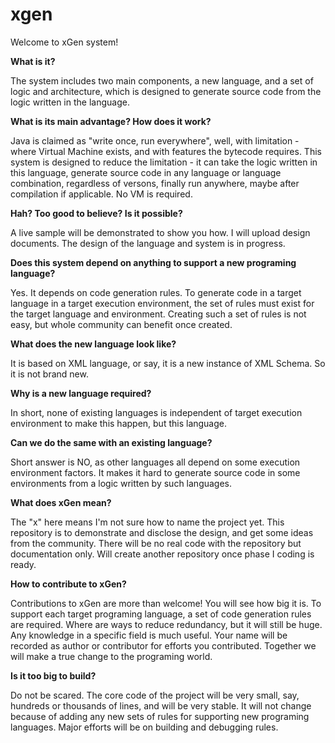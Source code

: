# xgen
Welcome to xGen system!

<b>What is it?</b>

The system includes two main components, a new language, and a set of logic and architecture, which is designed to generate source code from the logic written in the language.

<b>What is its main advantage? How does it work?</b>

Java is claimed as "write once, run everywhere", well, with limitation - where Virtual Machine exists, and with features the bytecode requires. This system is designed to reduce the limitation - it can take the logic written in this language, generate source code in any language or language combination, regardless of versons, finally run anywhere, maybe after compilation if applicable. No VM is required.

<b>Hah? Too good to believe? Is it possible?</b>

A live sample will be demonstrated to show you how. I will upload design documents. The design of the language and system is in progress.

<b>Does this system depend on anything to support a new programing language?</b>

Yes. It depends on code generation rules.  To generate code in a target language in a target execution environment, the set of rules must exist for the target language and environment. Creating such a set of rules is not easy, but whole community can benefit once created.

<b>What does the new language look like?</b>

It is based on XML language, or say, it is a new instance of XML Schema. So it is not brand new.

<b>Why is a new language required?</b>

In short,  none of existing languages is independent of target execution environment to make this happen, but this language.

<b>Can we do the same with an existing language?</b>

Short answer is NO, as other languages all depend on some execution environment factors. It makes it hard to generate source code in some environments from a logic written by such languages.

<b>What does xGen mean?</b>

The "x" here means I'm not sure how to name the project yet. This repository is to demonstrate and disclose the design, and get some ideas from the community. There will be no real code with the repository but documentation only. Will create another repository once phase I coding is ready.

<b>How to contribute to xGen?</b>

Contributions to xGen are more than welcome! You will see how big it is. To support each target programing language, a set of code generation rules are required. Where are ways to reduce redundancy, but it will still be huge. Any knowledge in a specific field is much useful. Your name will be recorded as author or contributor for efforts you contributed. Together we will make a true change to the programing world.

<b>Is it too big to build?</b>

Do not be scared. The core code of the project will be very small, say, hundreds or thousands of lines, and will be very stable. It will not change because of adding any new sets of rules for supporting new programing languages. Major efforts will be on building and debugging rules.
